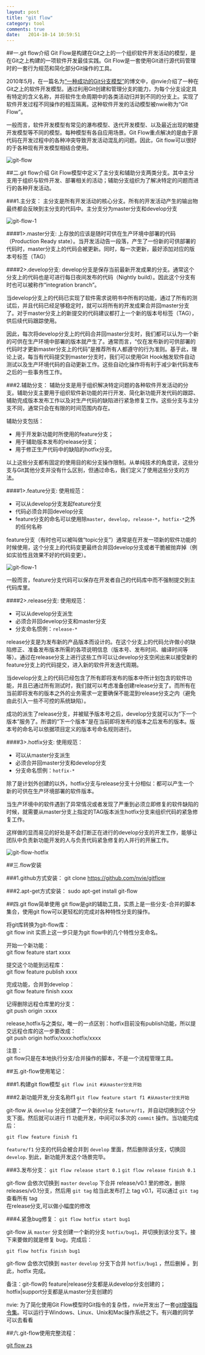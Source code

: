 ```yaml
---
layout: post
title: "git flow"
category: tool
comments: true
date:   2014-10-14 10:59:51
---
```


##一.git flow介绍
Git Flow是构建在Git之上的一个组织软件开发活动的模型，是在Git之上构建的一项软件开发最佳实践。Git Flow是一套使用Git进行源代码管理时的一套行为规范和简化部分Git操作的工具。

2010年5月，在一篇名为[“一种成功的Git分支模型”](http://nvie.com/posts/a-successful-git-branching-model/)的博文中，@nvie介绍了一种在Git之上的软件开发模型。通过利用Git创建和管理分支的能力，为每个分支设定具有特定的含义名称，并将软件生命周期中的各类活动归并到不同的分支上。实现了软件开发过程不同操作的相互隔离。这种软件开发的活动模型被nwie称为“Git Flow”。

一般而言，软件开发模型有常见的瀑布模型、迭代开发模型、以及最近出现的敏捷开发模型等不同的模型。每种模型有各自应用场景。Git Flow重点解决的是由于源代码在开发过程中的各种冲突导致开发活动混乱的问题。因此，Git flow可以很好的于各种现有开发模型相结合使用。

![git-flow](/assets/postImage/tool/git-flow-all.png "git-flow")


##二.git flow介绍
Git Flow模型中定义了主分支和辅助分支两类分支。其中主分支用于组织与软件开发、部署相关的活动；辅助分支组织为了解决特定的问题而进行的各种开发活动。

###1.主分支：
主分支是所有开发活动的核心分支。所有的开发活动产生的输出物最终都会反映到主分支的代码中。主分支分为master分支和develop分支

![git-flow-1](/assets/postImage/tool/git-flow-1.png "git-flow-1")

####1>.master分支:
上存放的应该是随时可供在生产环境中部署的代码（Production Ready state）。当开发活动告一段落，产生了一份新的可供部署的代码时，master分支上的代码会被更新。同时，每一次更新，最好添加对应的版本号标签（TAG）

####2>.develop分支:
develop分支是保存当前最新开发成果的分支。通常这个分支上的代码也是可进行每日夜间发布的代码（Nightly build）。因此这个分支有时也可以被称作“integration branch”。

当develop分支上的代码已实现了软件需求说明书中所有的功能，通过了所有的测试后，并且代码已经足够稳定时，就可以将所有的开发成果合并回master分支了。对于master分支上的新提交的代码建议都打上一个新的版本号标签（TAG），供后续代码跟踪使用。

因此，每次将develop分支上的代码合并回master分支时，我们都可以认为一个新的可供在生产环境中部署的版本就产生了。通常而言，“仅在发布新的可供部署的代码时才更新master分支上的代码”是推荐所有人都遵守的行为准则。基于此，理论上说，每当有代码提交到master分支时，我们可以使用<span class="impor">Git Hook</span>触发软件自动测试以及生产环境代码的自动更新工作。这些自动化操作将有利于减少新代码发布之后的一些事务性工作。

###2.辅助分支：
辅助分支是用于组织解决特定问题的各种软件开发活动的分支。辅助分支主要用于组织软件新功能的并行开发、简化新功能开发代码的跟踪、辅助完成版本发布工作以及对生产代码的缺陷进行紧急修复工作。这些分支与主分支不同，通常只会在有限的时间范围内存在。

辅助分支包括：

- 用于开发新功能时所使用的feature分支；
- 用于辅助版本发布的release分支；
- 用于修正生产代码中的缺陷的hotfix分支。

以上这些分支都有固定的使用目的和分支操作限制。从单纯技术的角度说，这些分支与Git其他分支并没有什么区别，但通过命名，我们定义了使用这些分支的方法。

####1>.feature分支:
使用规范：

- 可以从develop分支发起feature分支
- 代码必须合并回develop分支
- feature分支的命名可以使用除`master`，`develop`，`release-*`，`hotfix-*`之外的任何名称

feature分支（有时也可以被叫做“topic分支”）通常是在开发一项新的软件功能的时候使用，这个分支上的代码变更最终合并回develop分支或者干脆被抛弃掉（例如实验性且效果不好的代码变更）。

![git-flow-1](/assets/postImage/tool/git-flow-1.png "git-flow-1")

一般而言，feature分支代码可以保存在开发者自己的代码库中而不强制提交到主代码库里。

####2>.release分支:
使用规范：

- 可以从develop分支派生
- 必须合并回develop分支和master分支
- 分支命名惯例：`release-*`

release分支是为发布新的产品版本而设计的。在这个分支上的代码允许做小的缺陷修正、准备发布版本所需的各项说明信息（版本号、发布时间、编译时间等等）。通过在release分支上进行这些工作可以让develop分支空闲出来以接受新的feature分支上的代码提交，进入新的软件开发迭代周期。

当develop分支上的代码已经包含了所有即将发布的版本中所计划包含的软件功能，并且已通过所有测试时，我们就可以考虑准备创建release分支了。而所有在当前即将发布的版本之外的业务需求一定要确保不能混到release分支之内（避免由此引入一些不可控的系统缺陷）。

成功的派生了release分支，并被赋予版本号之后，develop分支就可以为“下一个版本”服务了。所谓的“下一个版本”是在当前即将发布的版本之后发布的版本。版本号的命名可以依据项目定义的版本号命名规则进行。

####3>.hotfix分支:
使用规范：

- 可以从master分支派生
- 必须合并回master分支和develop分支
- 分支命名惯例：`hotfix-*`

除了是计划外创建的以外，hotfix分支与release分支十分相似：都可以产生一个新的可供在生产环境部署的软件版本。

当生产环境中的软件遇到了异常情况或者发现了严重到必须立即修复的软件缺陷的时候，就需要从master分支上指定的TAG版本派生hotfix分支来组织代码的紧急修复工作。

这样做的显而易见的好处是不会打断正在进行的develop分支的开发工作，能够让团队中负责新功能开发的人与负责代码紧急修复的人并行的开展工作。

![git-flow-hotfix](/assets/postImage/tool/git-flow-hotfix.png "git-flow-hotfix")

##三.flow安装

###1.github方式安装：
git clone https://github.com/nvie/gitflow

###2.apt-get方式安装：
sudo apt-get install git-flow

##四.git flow简单使用
git flow是git的辅助工具，实质上是一些分支-合并的脚本集合，使用git flow可以更轻松的完成对各种特性分支的操作。

将git库转换为git-flow库：  
git flow init
实质上这一步只是为git flow中的几个特性分支命名。

开始一个新功能：  
git flow feature start xxxx

提交这个功能到远程库：  
git flow feature publish xxxx

完成功能，合并到develop：  
git flow feature finish xxxx

记得删除远程仓库里的分支：  
git push origin :xxxx

release,hotfix与之类似，唯一的一点区别：hotfix目前没有publish功能，所以提交远程仓库的这一步要改成：  
git push origin hotfix/xxxx:hotfix/xxxx

注意：  
git flow只是在本地执行分支/合并操作的脚本，不是一个流程管理工具。

##五.git-flow使用笔记：

###1.构建git flow模型
`git flow init #从master分支开始`

###2.新功能开发,分支名称f1
`git flow feature start f1 #从master分支开始`

git-flow 从 `develop` 分支创建了一个新的分支 `feature/f1`，并自动切换到这个分支下面。然后就可以进行 f1 功能开发，中间可以多次的 `commit` 操作。当功能完成后：  

`git flow feature finish f1`

`feature/f1` 分支的代码会被合并到 `develop` 里面，然后删除该分支，切换回 `develop`. 到此，新功能开发这个场景完毕。

###3.发布分支：
`git flow release start 0.1`
`git flow release finish 0.1`

git-flow 会依次切换到 `master` `develop` 下合并 release/v0.1 里的修改，删除releases/v0.1分支，然后用 `git tag` 给当此发布打上 tag v0.1，可以通过 `git tag` 查看所有 tag  
在release分支,可以做小幅度的修改

###4.紧急bug修复：
`git flow hotfix start bug1`

git-flow 从 `master` 分支创建一个新的分支 `hotfix/bug1`，并切换到该分支下。接下来要做的就是修复 bug，完成后：

`git flow hotfix finish bug1`

git-flow 会依次切换到 `master` `develop` 分支下合并 `hotfix/bug1` ，然后删掉 。到此，hotfix 完成。

备注：git-flow的 feature|release分支都是从develop分支创建的；hotfix|support分支都是从master分支创建的

nvie: 为了简化使用Git Flow模型时Git指令的复杂性，nvie开发出了一套[git增强指令集](https://github.com/nvie/gitflow)。可以运行于Windows、Linux、Unix和Mac操作系统之下。有兴趣的同学可以去看看

##六.git-flow使用完整流程：

[git flow zs](/tool/2014/10/15/git-flow使用完整流程)

